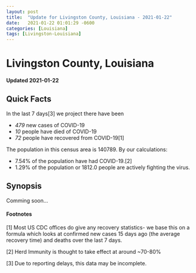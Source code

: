 ```yaml
---
layout: post
title:  "Update for Livingston County, Louisiana - 2021-01-22"
date:   2021-01-22 01:01:29 -0600
categories: [Louisiana]
tags: [Livingston-Louisiana]
---
```


# Livingston County, Louisiana
#### Updated 2021-01-22

## Quick Facts

In the last 7 days[3] we project there have been
- *479* new cases of COVID-19
- *10* people have died of COVID-19
- *72* people have recovered from COVID-19[1]

The population in this census area is 140789. By our calculations:
- 7.54% of the population have had COVID-19.[2]
- 1.29% of the population or 1812.0 people are actively fighting the virus.

## Synopsis

Comming soon...


#### Footnotes

[1] Most US CDC offices do give any recovery statistics- we base this on a formula which looks at confirmed new cases
15 days ago (the average recovery time) and deaths over the last 7 days.

[2] Herd Immunity is thought to take effect at around ~70-80%

[3] Due to reporting delays, this data may be incomplete.
 
    